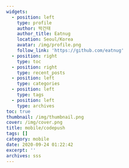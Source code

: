 ```yaml
---
widgets:
  - position: left
    type: profile
    author: 박건태
    author_title: Eatnug
    location: Seoul/Korea
    avatar: /img/profile.png
    follow_link: 'https://github.com/eatnug'
  - position: right
    type: toc
  - position: right
    type: recent_posts
  - position: left
    type: categories
  - position: left
    type: tags
  - position: left
    type: archives
toc: true
thumbnail: /img/thumbnail.png
cover: /img/cover.png
title: mobile/codepush
tags: []
category: mobile
date: 2020-09-24 01:22:42
excerpt: ''
archives: sss
---
```

